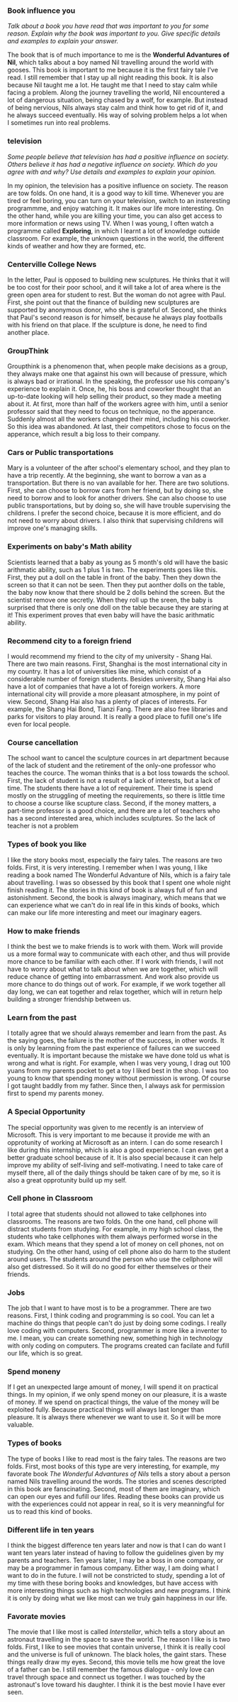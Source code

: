 ### Book influence you
*Talk about a book you have read that was important to you for some reason. Explain why the book was important to you. Give specific details and examples to explain your answer.*

The book that is of much importance to me is the **Wonderful Advantures of Nil**, which talks about a boy named Nil travelling around the world with gooses. This book is important to me because it is the first fairy tale I've read. I still remember that I stay up all night reading this book. It is also because Nil taught me a lot. He taught me that I need to stay calm while facing a problem. Along the journey travelling the world, Nil encountered a lot of dangerous situation, being chased by a wolf, for example. But instead of being nervious, Nils always stay calm and think how to get rid of it, and he always succeed eventually. His way of solving problem helps a lot when I sometimes run into real problems.

### television
*Some people believe that television has had a positive influence on society. Others believe it has had a negative influence on society. Which do you agree with and why? Use details and examples to explain your opinion.*

In my opinion, the television has a positive influence on society. The reason are tow folds. On one hand, it is a good way to kill time. Whenever you are tired or feel boring, you can turn on your television, switch to an insteresting programmme, and enjoy watching it. It makes our life more interesting. On the other hand, while you are killing your time, you can also get access to more information or news using TV. When I was young, I often watch a programme called **Exploring**, in which I learnt a lot of knowledge outside classroom. For example, the unknown questions in the world, the different kinds of weather and how they are formed, etc.

### Centerville College News

In the letter, Paul is opposed to building new sculptures. He thinks that it will be too cost for their poor school, and it will take a lot of area where is the green open area for student to rest. But the woman do not agree with Paul. First, she point out that the finance of building new sculptures are supported by anonymous donor, who she is grateful of. Second, she thinks that Paul's second reason is for himself, because he always play footballs with his friend on that place. If the sculpture is done, he need to find another place.

### GroupThink

Groupthink is a phenomenon that, when people make decisions as a group, they always make one that against his own will because of pressure, which is always bad or irrational. In the speaking, the professor use his company's experience to explain it. Once, he, his boss and coworker thought that an up-to-date looking will help selling their product, so they made a meeting about it. At first, more than half of the workers agree with him, until a senior professor said that they need to focus on technique, no the apperance. Suddenly almost all the workers changed their mind, including his coworker. So this idea was abandoned. At last, their competitors chose to focus on the apperance, which result a big loss to their company.

### Cars or Public transportations

Mary is a volunteer of the after school's elementary school, and they plan to have a trip recently. At the beginning, she want to borrow a van as a transportation. But there is no van available for her. There are two solutions. First, she can choose to borrow cars from her friend, but by doing so, she need to borrow and to look for another drivers. She can also choose to use public transportations, but by doing so, she will have trouble supervising the childrens. I prefer the second choice, because it is more efficient, and do not need to worry about drivers. I also think that supervising childrens will improve one's managing skills.

### Experiments on baby's Math ability

Scientists learned that a baby as young as 5 month's old will have the basic arithmatic ability, such as 1 plus 1 is two. The experiments goes like this. First, they put a doll on the table in front of the baby. Then they down the screen so that it can not be seen. Then they put aonther dolls on the table, the baby now know that there should be 2 dolls behind the screen. But the scientist remove one secretly. When they roll up the sreen, the baby is surprised that there is only one doll on the table because they are staring at it! This experiment proves that even baby will have the basic arithmatic ability.

### Recommend city to a foreign friend

I would recommend my friend to the city of my university - Shang Hai. There are two main reasons. First, Shanghai is the most international city in my country. It has a lot of universities like mine, which consist of a considerable number of foreign students. Besides university, Shang Hai also have a lot of companies that have a lot of foreign workers. A more international city will provide a more pleasant atmosphere, in my point of view. Second, Shang Hai also has a plenty of places of interests. For example, the Shang Hai Bond, Tianzi Fang. There are also free libraries and parks for visitors to play around. It is really a good place to fufill one's life even for local people.

### Course cancellation

The school want to cancel the sculpture cources in art department because of the lack of student and the retirement of the only-one professor who teaches the cource. The woman thinks that is a bot loss towards the school. First, the lack of student is not a result of a lack of interests, but a lack of time. The students there have a lot of requirement. Their time is spend mostly on the struggling of meeting the requirements, so there is little time to choose a course like scupture class. Second, if the money matters, a part-time professor is a good choice, and there are a lot of teachers who has a second interested area, which includes sculptures. So the lack of teacher is not a problem

### Types of book you like

I like the story books most, especially the fairy tales. The reasons are two folds. First, it is very interesting. I remember when I was young, I like reading a book named The Wonderful Advanture of Nils, which is a fairy tale about travelling. I was so obsessed by this book that I spent one whole night finish reading it. The stories in this kind of book is always full of fun and astonishment. Second, the book is always imaginary, which means that we can experience what we can't do in real life in this kinds of books, which can make our life more interesting and meet our imaginary eagers.

### How to make friends

I think the best we to make friends is to work with them. Work will provide us a more formal way to communicate with each other, and thus will provide more chance to be familiar with each other. If I work with friends, I will not have to worry about what to talk about when we are together, which will reduce chance of getting into embarrassment. And work also provide us more chance to do things out of work. For example, if we work together all day long, we can eat together and relax together, which will in return help building a stronger friendship between us.

### Learn from the past

I totally agree that we should always remember and learn from the past. As the saying goes, the failure is the mother of the success, in other words. It is only by learnning from the past experience of failures can we succeed eventually. It is important because the mistake we have done told us what is wrong and what is right. For example, when I was very young, I drag out 100 yuans from my parents pocket to get a toy I liked best in the shop. I was too young to know that spending money without permission is wrong. Of course I got taught baddly from my father. Since then, I always ask for permission first to spend my parents money.

### A Special Opportunity

The special opportunity was given to me recently is an interview of Microsoft. This is very important to me because it provide me with an opprotunity of working at Microsoft as an intern. I can do some research I like during this internship, which is also a good experience. I can even get a better graduate school because of it. It is also special because it can help improve my ability of self-living and self-motivating. I need to take care of myself there, all of the daily things should be taken care of by me, so it is also a great opprotunity build up my self.

### Cell phone in Classroom

I total agree that students should not allowed to take cellphones into classrooms. The reasons are two folds. On the one hand, cell phone will distract students from studying. For example, in my high school class, the students who take cellphones with them always performed worse in the exam. Which means that they spend a lot of money on cell phones, not on studying. On the other hand, using of cell phone also do harm to the student around users. The students around the person who use the cellphone will also get distressed. So it will do no good for either themselves or their friends.

### Jobs

The job that I want to have most is to be a programmer. There are two reasons. First, I think coding and programming is so cool. You can let a machine do things that people can't do just by doing some codings.  I really love coding with computers. Second, programmer is more like a inventer to me. I mean, you can create something new, something high in technology with only coding on computers. The programs created can facilate and fufill our life, which is so great.

### Spend moneny

If I get an unexpected large amount of money, I will spend it on practical things. In my opinion, if we only spend money on our pleasure, it is a waste of money. If we spend on practical things, the value of the money will be exploited fully. Because practical things will always last longer than pleasure. It is always there whenever we want to use it. So it will be more valuable. 

### Types of books

The type of books I like to read most is the fairy tales. The reasons are two folds. First, most books of this type are very interesting, for example, my favorate book *The Wonderful Advantures of Nils* tells a story about a person named Nils travelling around the words. The stories and scenes descripted in this book are fanscinating. Second, most of them are imaginary, which can open our eyes and fufill our lifes. Reading these books can provide us with the experiences could not appear in real, so it is very meanningful for us to read this kind of books.

### Different life in ten years

I think the biggest difference ten years later and now is that I can do want I want ten years later instead of having to follow the guidelines given by my parents and teachers. Ten years later, I may be a boss in one company, or may be a programmer in famous company. Either way, I am doing what I want to do in the future. I will not be constricted to study, spending a lot of my time with these boring books and knowledges, but have access with more interesting things such as high technologies and new programs. I think it is only by doing what we like most can we truly gain happiness in our life.

### Favorate movies

The movie that I like most is called *Interstellar*, which tells a story about an astronaut travelling in the space to save the world. The reason I like is is two folds. First, I like to see movies that contain universe, I think it is really cool and the universe is full of unknown. The black holes, the gaint stars. These things really draw my eyes. Second, this movie tells me how great the love of a father can be. I still remember the famous dialogue - only love can travel through space and connect us together. I was touched by the astronaut's love toward his daughter. I think it is the best movie I have ever seen.